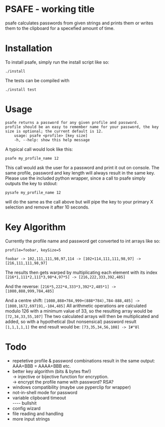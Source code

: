 PSAFE - working title
=====================

psafe calculates passwords from given strings and prints them or writes them to
the clipboard for a specefied amount of time.   

Installation
============

To install psafe, simply run the install script like so:   

```
./install   
```

The tests can be compiled with

```
./install test
```

Usage
=====

```
psafe returns a password for any given profile and password.
profile should be an easy to remember name for your password, the key size is optional; the current default is 12.
	usage: psafe <profile> [key size]
	-h, --help: show this help message
```

A typical call would look like this:   

```psafe my_profile_name 12```   

This call would ask the user for a password and print it out on console. The
same profile, password and key length will always result in the same key.   
Please use the included python wrapper, since a call to psafe simply outputs the
key to stdout:   

```pysafe my_profile_name 12```

will do the same as the call above but will pipe the key to your primary X
selection and remove it after 10 seconds.


Key Algorithm
=============

Currently the profile name and password get converted to int arrays like so:

```
profile=foobar, keySize=5   

foobar -> 102,111,111,98,97,114 -> [102+114,111,111,98,97] -> [216,111,111,98,97]
```

The results then gets warped by multiplicating each element with its index
```[216*1,111*2,111*3,98*4,97*5] -> [216,222,333,392,485]```

And the reverse:
```[216*5,222*4,333*3,392*2,485*1] ->  [1080,888,999,784,485]```

And a centre shift:
```[1080,888+784,999+(888*784),784-888,485] -> [1080,1672,697191,-104,485]```
All arithmetic operations are calculated modulo 126 with a minimum value of 33, so the
resulting array would be
```[72,34,33,55,107]```
The two calculated arrays will then be multiplicated and added, so with a
hypothetical (but nonsensical) password result ```[1,1,1,1,1]``` the end result would be:
```[73,35,34,56,108] -> I#"8l```   


Todo
====

- repetetive profile & password combinations result in the same output: AAA+BBB = AAAA+BBB etc.
- better key algorithm (bits & bytes ftw!)   
  -> injective or bijective function for encryption.   
  -> encrypt the profile name with password? RSA?   
- windows compatibility (maybe use pyperclip for wrapper)
- not-in-shell mode for password   
- variable clipboard timeout    
---- bullshit
- config wizard
- file reading and handling
- more input strings 

